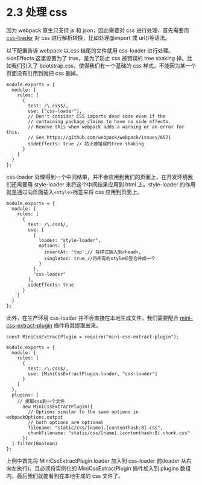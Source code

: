 # 2.3 处理 css

因为 webpack 原生只支持 js 和 json，因此需要对 css 进行处理，首先需要用 [css-loader](https://github.com/webpack-contrib/css-loader) 对 css 进行解析转换，比如处理@import 或 url\(\)等语法。

以下配置告诉 webpack 以.css 结尾的文件就用 css-loader 进行处理。sideEffects 这里设置为了 true，是为了防止 css 被错误的 tree shaking 掉。比如我们引入了 bootstrap.css，使得我们有一个基础的 css 样式，不能因为某一个页面没有引用到就把 css 删掉。

```text
module.exports = {
  module: {
    rules: [
      {
        test: /\.css$/,
        use: ["css-loader"],
        // Don't consider CSS imports dead code even if the
        // containing package claims to have no side effects.
        // Remove this when webpack adds a warning or an error for this.
        // See https://github.com/webpack/webpack/issues/6571
        sideEffects: true // 防止被错误的tree shaking
      }
    ]
  }
};
```

css-loader 处理得到一个中间结果，并不会应用到我们的页面上，在开发环境我们还需要用 style-loader 来将这个中间结果应用到 html 上。style-loader 的作用就是通过向页面插入`<style>`标签来将 css 应用到页面上。

```text
module.exports = {
  module: {
    rules: [
      {
        test: /\.css$/,
        use: [
          {
            loader: "style-loader",
            options: {
              insertAt: 'top',// 将样式插入到<head>,
              singleton: true,//将所有的style标签合并成一个
            }
          },
          "css-loader"
        ],
        sideEffects: true
      }
    ]
  }
};
```

此外，在生产环境 css-loader 并不会直接在本地生成文件，我们需要配合 [mini-css-extract-plugin](https://github.com/webpack-contrib/mini-css-extract-plugin) 插件将其提取出来。

```text
const MiniCssExtractPlugin = require("mini-css-extract-plugin");

module.exports = {
  module: {
    rules: [
      {
        test: /\.css$/,
        use: [MiniCssExtractPlugin.loader, "css-loader"]
      }
    ]
  },
  plugins: [
    // 提取css到一个文件
      new MiniCssExtractPlugin({
        // Options similar to the same options in webpackOptions.output
        // both options are optional
        filename: "static/css/[name].[contenthash:8].css",
        chunkFilename: "static/css/[name].[contenthash:8].chunk.css"
      })
  ].filter(Boolean)
};
```

上例中首先将 MiniCssExtractPlugin.loader 加入到 css-loader 前\(loader 从右向左执行\)，且必须将实例化的 MiniCssExtractPlugin 插件加入到 plugins 数组内，最后我们就能看到在本地生成的 css 文件了。
